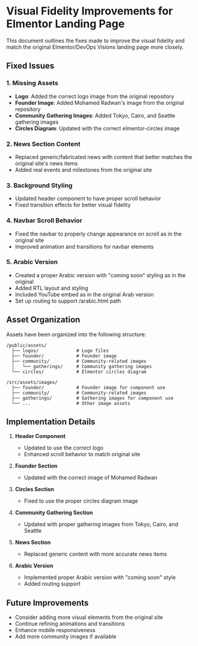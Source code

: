 # Visual Fidelity Improvements for Elmentor Landing Page

This document outlines the fixes made to improve the visual fidelity and match the original Elmentor/DevOps Visions landing page more closely.

## Fixed Issues

### 1. Missing Assets

- **Logo**: Added the correct logo image from the original repository
- **Founder Image**: Added Mohamed Radwan's image from the original repository
- **Community Gathering Images**: Added Tokyo, Cairo, and Seattle gathering images
- **Circles Diagram**: Updated with the correct elmentor-circles image

### 2. News Section Content

- Replaced generic/fabricated news with content that better matches the original site's news items
- Added real events and milestones from the original site

### 3. Background Styling

- Updated header component to have proper scroll behavior
- Fixed transition effects for better visual fidelity

### 4. Navbar Scroll Behavior

- Fixed the navbar to properly change appearance on scroll as in the original site
- Improved animation and transitions for navbar elements

### 5. Arabic Version

- Created a proper Arabic version with "coming soon" styling as in the original
- Added RTL layout and styling
- Included YouTube embed as in the original Arab version
- Set up routing to support /arabic.html path

## Asset Organization

Assets have been organized into the following structure:

```
/public/assets/
  ├── logos/              # Logo files
  ├── founder/            # Founder image
  ├── community/          # Community-related images
  │   └── gatherings/     # Community gathering images
  └── circles/            # Elmentor circles diagram

/src/assets/images/
  ├── founder/            # Founder image for component use
  ├── community/          # Community-related images
  ├── gatherings/         # Gathering images for component use
  └── ...                 # Other image assets
```

## Implementation Details

1. **Header Component**

   - Updated to use the correct logo
   - Enhanced scroll behavior to match original site

2. **Founder Section**

   - Updated with the correct image of Mohamed Radwan

3. **Circles Section**

   - Fixed to use the proper circles diagram image

4. **Community Gathering Section**

   - Updated with proper gathering images from Tokyo, Cairo, and Seattle

5. **News Section**

   - Replaced generic content with more accurate news items

6. **Arabic Version**
   - Implemented proper Arabic version with "coming soon" style
   - Added routing support

## Future Improvements

- Consider adding more visual elements from the original site
- Continue refining animations and transitions
- Enhance mobile responsiveness
- Add more community images if available
